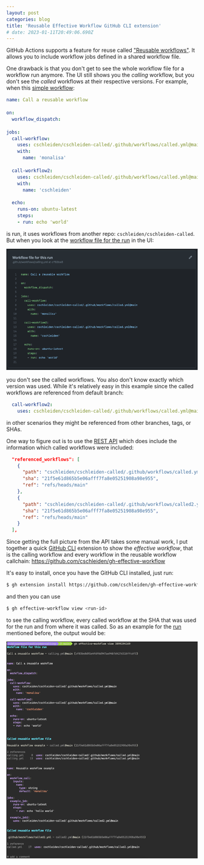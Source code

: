 ```yaml
---
layout: post
categories: blog
title: 'Reusable Effective Workflow GitHub CLI extension'
# date: 2023-01-11T20:49:06.690Z
---
```

GitHub Actions supports a feature for reuse called ["Reusable workflows"](https://docs.github.com/en/actions/using-workflows/reusing-workflows). It allows you to include workflow jobs defined in a shared workflow file.

One drawback is that you don't get to see the whole workflow file for a workflow run anymore. The UI still shows you the _calling_ workflow, but you don't see the _called_ workflows at their respective versions. For example, when this [simple workflow](https://github.com/cschleiden/cschleiden-calling/blob/main/.github/workflows/calling.yml):

```yaml
name: Call a reusable workflow

on:
  workflow_dispatch:

jobs:
  call-workflow:
    uses: cschleiden/cschleiden-called/.github/workflows/called.yml@main
    with:
      name: 'monalisa'

  call-workflow2:
    uses: cschleiden/cschleiden-called/.github/workflows/called.yml@main
    with:
      name: 'cschleiden'

  echo:
    runs-on: ubuntu-latest
    steps:
    - run: echo 'world'
```

is run, it uses workflows from another repo: `cschleiden/cschleiden-called`. But when you look at the [workflow file for the run](https://github.com/cschleiden/cschleiden-calling/actions/runs/3899294169/workflow) in the UI:

![workflow file for the run](/assets/posts/2023-01-11-effective-workflow/2023-01-11-20-57-57.png)

you don't see the called workflows. You also don't know exactly which version was used. While it's relatively easy in this example since the called workflows are referenced from default branch:

```yaml
  call-workflow2:
    uses: cschleiden/cschleiden-called/.github/workflows/called.yml@main
```

in other scenarios they might be referenced from other branches, tags, or SHAs.

One way to figure out is to use the [REST API](https://api.github.com/repos/cschleiden/cschleiden-calling/actions/runs/3899294169) which does include the information which called workflows were included:

```json
  "referenced_workflows": [
    {
      "path": "cschleiden/cschleiden-called/.github/workflows/called.yml@main",
      "sha": "21f5e61d865b5e06afff7fa8e05251908a98e955",
      "ref": "refs/heads/main"
    },
    {
      "path": "cschleiden/cschleiden-called/.github/workflows/called2.yml@main",
      "sha": "21f5e61d865b5e06afff7fa8e05251908a98e955",
      "ref": "refs/heads/main"
    }
  ],
```

Since getting the full picture from the API takes some manual work, I put together a quick [GitHub CLI](http://github.com/cli/cli) extension to show the _effective workflow_, that is the calling workflow and every workflow in the reusable workflow callchain: https://github.com/cschleiden/gh-effective-workflow

It's easy to install, once you have the GitHub CLI installed, just run:

```bash
$ gh extension install https://github.com/cschleiden/gh-effective-workflow
```

and then you can use

```bash
$ gh effective-workflow view <run-id>
```

to see the calling workflow, every called workflow at the SHA that was used for the run and from where it was called. So as an example for the [run](https://github.com/cschleiden/cschleiden-calling/actions/runs/3899294169) mentioned before, the output would be:

![Example output of the extension](/assets/posts/2023-01-11-effective-workflow/2023-01-11-21-05-40.png)